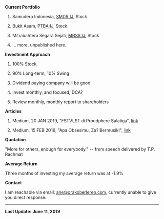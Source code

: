 **Current Portfolio**

1. Samudera Indonesia, [SMDR:IJ](https://www.bloomberg.com/quote/SMDR:IJ), Stock

2. Bukit Asam, [PTBA:IJ](https://www.bloomberg.com/quote/PTBA:IJ), Stock

3. Mitrabahtera Segara Sejati, [MBSS:IJ](https://www.bloomberg.com/quote/MBSS:IJ), Stock

4. ... more, unpublished here.

**Investment Approach**

1. 100% Stock,

2. 90% Long-term, 10% Swing

3. Dividend paying company will be good

4. Invest monthly, and focused, DCA?

5. Review monthly, monthly report to shareholders

**Articles**

1. Medium, 20 JAN 2019, "FSTVLST di Proudphere Salatiga", [link](https://medium.com/@orakoberleren/fstvlst-di-proudphere-salatiga-78256295d60c)

2. Medium, 15 FEB 2019, "Apa Obsesimu, Za? Bermusik!", [link](https://medium.com/@orakoberleren/apa-obsesimu-za-bermusik-e42c997f77f9)

**Quotation**

"More for others, enough for everybody." -- from speech delivered by T.P. Rachmat

**Average Return**

Three months of investing my average return was at -1.9%

**Contact**

I am reachable via email: [arie@orakoberleren.com](mailto:arie@orakoberleren.com), currently unable to give you direct response.

---

**Last Update: June 11, 2019**




